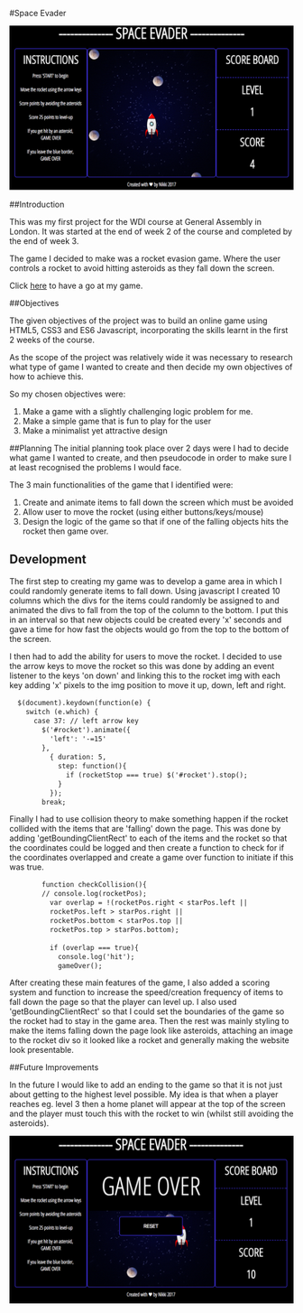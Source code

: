 #Space Evader

<img src="images_sounds/Screen Shot 2017-07-19 at 20.06.23.png"></img>

##Introduction

This was my first project for the WDI course at General Assembly in London. It was started at the end of week 2 of the course and completed by the end of week 3.

The game I decided to make was a rocket evasion game. Where the user controls a rocket to avoid hitting asteroids as they fall down the screen.

Click <a href="https://cryptic-castle-58803.herokuapp.com/">here</a> to have a go at my game.

##Objectives

The given objectives of the project was to build an online game using HTML5, CSS3 and ES6 Javascript, incorporating the skills learnt in the first 2 weeks of the course.

As the scope of the project was relatively wide it was necessary to research what type of game I wanted to create and then decide my own objectives of how to achieve this.

So my chosen objectives were:

1. Make a game with a slightly challenging logic problem for me.
2. Make a simple game that is fun to play for the user
3. Make a minimalist yet attractive design

##Planning
The initial planning took place over 2 days were I had to decide what game I wanted to create, and then pseudocode in order to make sure I at least recognised the problems I would face. 

The 3 main functionalities of the game that I identified were:

1. Create and animate items to fall down the screen which must be avoided
2. Allow user to move the rocket (using either buttons/keys/mouse)
3. Design the logic of the game so that if one of the falling objects hits the rocket then game over.

## Development
The first step to creating my game was to develop a game area in which I could randomly generate items to fall down. Using javascript I created 10 columns which the divs for the items could randomly be assigned to and animated the divs to fall from the top of the column to the bottom. I put this in an interval so that new objects could be created every 'x' seconds and gave a time for how fast the objects would go from the top to the bottom of the screen.

I then had to add the ability for users to move the rocket. I decided to use the arrow keys to move the rocket so this was done by adding an event listener to the keys 'on down' and linking this to the rocket img with each key adding 'x' pixels to the img position to move it up, down, left and right.

```function moveRocket(){
  $(document).keydown(function(e) {
    switch (e.which) {
      case 37: // left arrow key
        $('#rocket').animate({
          'left': '-=15'
        },
          { duration: 5,
            step: function(){
              if (rocketStop === true) $('#rocket').stop();
            }
          });
        break;
```
Finally I had to use collision theory to make something happen if the rocket collided with the items that are 'falling' down the page. This was done by adding 'getBoundingClientRect' to each of the items and the rocket so that the coordinates could be logged and then create a function to check for if the coordinates overlapped and create a game over function to initiate if this was true.  

```        checkCollision();
        function checkCollision(){
        // console.log(rocketPos);
          var overlap = !(rocketPos.right < starPos.left ||
          rocketPos.left > starPos.right ||
          rocketPos.bottom < starPos.top ||
          rocketPos.top > starPos.bottom);

          if (overlap === true){
            console.log('hit');
            gameOver();          
```          
After creating these main features of the game, I also added a scoring system and function to increase the speed/creation frequency of items to fall down the page so that the player can level up. I also used 'getBoundingClientRect' so that I could set the boundaries of the game so the rocket had to stay in the game area. Then the rest was mainly styling to make the items falling down the page look like asteroids, attaching an image to the rocket div so it looked like a rocket and generally making the website look presentable.

##Future Improvements

In the future I would like to add an ending to the game so that it is not just about getting to the highest level possible. My idea is that when a player reaches eg. level 3 then a home planet will appear at the top of the screen and the player must touch this with the rocket to win (whilst still avoiding the asteroids).

<img src="images_sounds/Screen Shot 2017-07-19 at 20.06.15.png"></img>
